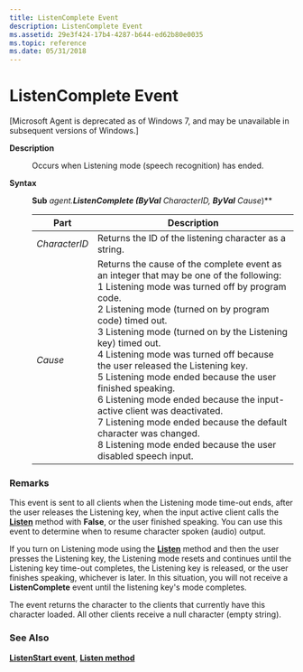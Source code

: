 ```yaml
---
title: ListenComplete Event
description: ListenComplete Event
ms.assetid: 29e3f424-17b4-4287-b644-ed62b80e0035
ms.topic: reference
ms.date: 05/31/2018
---
```


# ListenComplete Event

\[Microsoft Agent is deprecated as of Windows 7, and may be unavailable in subsequent versions of Windows.\]

<dl> <dt>

<span id="Description"></span><span id="description"></span><span id="DESCRIPTION"></span>**Description**
</dt> <dd>

Occurs when Listening mode (speech recognition) has ended.

</dd> <dt>

<span id="Syntax"></span><span id="syntax"></span><span id="SYNTAX"></span>**Syntax**
</dt> <dd>

**Sub** *agent.***ListenComplete (ByVal** *CharacterID*, **ByVal** *Cause***)**



| Part          | Description                                                                                                                                                                                                                                                                                                                                                                                                                                                                                                                                                                                                                                                                                            |
|---------------|--------------------------------------------------------------------------------------------------------------------------------------------------------------------------------------------------------------------------------------------------------------------------------------------------------------------------------------------------------------------------------------------------------------------------------------------------------------------------------------------------------------------------------------------------------------------------------------------------------------------------------------------------------------------------------------------------------|
| *CharacterID* | Returns the ID of the listening character as a string.                                                                                                                                                                                                                                                                                                                                                                                                                                                                                                                                                                                                                                                 |
| *Cause*       | Returns the cause of the complete event as an integer that may be one of the following: 1 Listening mode was turned off by program code.<br/> 2 Listening mode (turned on by program code) timed out.<br/> 3 Listening mode (turned on by the Listening key) timed out.<br/> 4 Listening mode was turned off because the user released the Listening key.<br/> 5 Listening mode ended because the user finished speaking.<br/> 6 Listening mode ended because the input-active client was deactivated.<br/> 7 Listening mode ended because the default character was changed.<br/> 8 Listening mode ended because the user disabled speech input.<br/> |



 

</dd> </dl>

### Remarks

This event is sent to all clients when the Listening mode time-out ends, after the user releases the Listening key, when the input active client calls the [**Listen**](listen-method.md) method with **False**, or the user finished speaking. You can use this event to determine when to resume character spoken (audio) output.

If you turn on Listening mode using the [**Listen**](listen-method.md) method and then the user presses the Listening key, the Listening mode resets and continues until the Listening key time-out completes, the Listening key is released, or the user finishes speaking, whichever is later. In this situation, you will not receive a **ListenComplete** event until the listening key's mode completes.

The event returns the character to the clients that currently have this character loaded. All other clients receive a null character (empty string).

### See Also

[**ListenStart event**](listenstart-event.md), [**Listen method**](listen-method.md)


 

 





